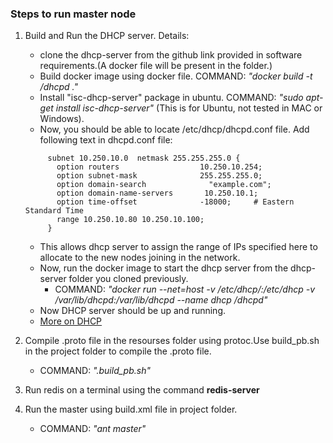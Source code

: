 ### Steps to run master node
1. Build and Run the DHCP server.
   Details:
   * clone the dhcp-server from the github link provided in software requirements.(A docker file will be present in the folder.)
   * Build docker image using docker file. COMMAND: *"docker build -t <username>/dhcpd ."*
   * Install "isc-dhcp-server" package in ubuntu. COMMAND: *"sudo apt-get install isc-dhcp-server"* (This is for Ubuntu, not tested in MAC or Windows).
   * Now, you should be able to locate /etc/dhcp/dhcpd.conf file. Add following text in dhcpd.conf file:
   ``` 
        subnet 10.250.10.0  netmask 255.255.255.0 {
          option routers                  10.250.10.254;
          option subnet-mask              255.255.255.0;
          option domain-search              "example.com";
          option domain-name-servers       10.250.10.1;
          option time-offset              -18000;     # Eastern Standard Time
          range 10.250.10.80 10.250.10.100;
        } 
   ```
   * This allows dhcp server to assign the range of IPs specified here to allocate to the new nodes joining in the network.
   * Now, run the docker image to start the dhcp server from the dhcp-server folder you cloned previously. 
     - COMMAND: *"docker run --net=host -v /etc/dhcp/:/etc/dhcp -v /var/lib/dhcpd:/var/lib/dhcpd --name dhcp <username>/dhcpd"* 
   * Now DHCP server should be up and running.
   * [More on DHCP](https://en.wikipedia.org/wiki/Dynamic_Host_Configuration_Protocol)
      
2. Compile .proto file in the resourses folder using protoc.Use build_pb.sh in the project folder to compile the .proto file.
   - COMMAND: *".build_pb.sh"*
3. Run redis on a terminal using the command **redis-server**
4. Run the master using build.xml file in project folder.
   - COMMAND: *"ant master"*